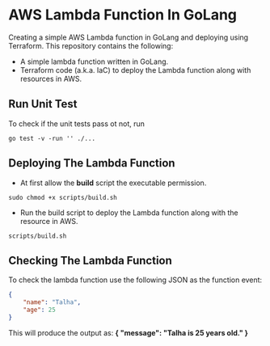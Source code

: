 # AWS Lambda Function In GoLang
Creating a simple AWS Lambda function in GoLang and deploying using Terraform. 
This repository contains the following:
- A simple lambda function written in GoLang.
- Terraform code (a.k.a. IaC) to deploy the Lambda function along with resources in AWS.


## Run Unit Test
To check if the unit tests pass ot not, run
```shell script
go test -v -run '' ./...
```


## Deploying The Lambda Function
- At first allow the **build** script the executable permission.
```shell script
sudo chmod +x scripts/build.sh
```
- Run the build script to deploy the Lambda function along with the resource in AWS.
```shell script
scripts/build.sh
```


## Checking The Lambda Function
To check the lambda function use the following JSON as the function event:
``` json
{
    "name": "Talha",
    "age": 25
}
```
This will produce the output as: **{ "message": "Talha is 25 years old." }**
